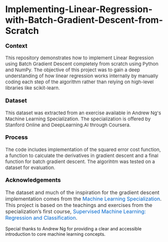# Implementing-Linear-Regression-with-Batch-Gradient-Descent-from-Scratch

#### <span style="font-size: 18px; color: #000000; font-weight: bold;">Context</span>
<p style="font-size: 15px; color: #333333;">
    This repository demonstrates how to implement Linear Regression using Batch Gradient Descent completely from scratch using Python and NumPy. The objective of this project was to gain a deep understanding of how linear regression works internally by manually coding each step of the algorithm rather than relying on high-level libraries like scikit-learn.
</p>

#### <span style="font-size: 18px; color: #000000; font-weight: bold;">Dataset</span>
<p style="font-size: 15px; color: #333333;">
    This dataset was extracted from an exercise available in Andrew Ng's Machine Learning Specialization. The specialization is offered by Stanford Online and DeepLearning.AI through Coursera.
</p>

#### <span style="font-size: 18px; color: #000000; font-weight: bold;">Process</span>
<p style="font-size: 15px; color: #333333;">
    The code includes implementation of the squared error cost function, a function to calculate the derivatives in gradient descent and a final function for batch gradient descent. The algorihtm was tested on a dataset for evaluation.
</p>

#### <span style="font-size: 18px; color: #000000; font-weight: bold;">Acknowledgements</span>
<p style="font-size: 16px; color: #333333;">
The dataset and much of the inspiration for the gradient descent implementation comes from the  <a href="https://www.coursera.org/specializations/machine-learning-introduction" target="_blank" style="color: #0066cc; text-decoration: none;">Machine Learning Specialization</a>. This project is based on the teachings and exercises from the specialization’s first course,  <a href="https://www.coursera.org/learn/machine-learning" target="_blank" style="color: #0066cc; text-decoration: none;">
Supervised Machine Learning: Regression and Classification</a>.

Special thanks to Andrew Ng for providing a clear and accessible introduction to core machine learning concepts.

</p>


